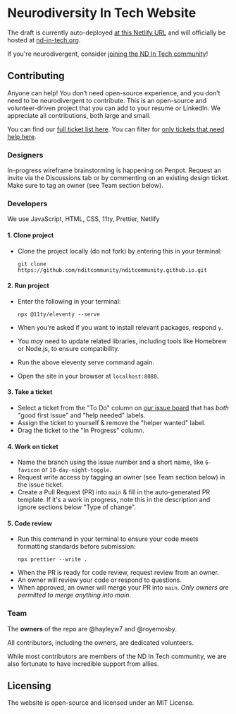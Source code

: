 # Neurodiversity In Tech Website

The draft is currently auto-deployed [at this Netlify URL](https://ndit-staging.netlify.app) and will officially be hosted at [nd-in-tech.org](nd-in-tech.org).

If you're neurodivergent, consider [joining the ND In Tech community](https://nd-in-tech.org)!

## Contributing

Anyone can help! You don’t need open-source experience, and you don’t need to be neurodivergent to contribute. This is an open-source and volunteer-driven project that you can add to your resume or LinkedIn. We appreciate all contributions, both large and small.

You can find our [full ticket list here](https://github.com/orgs/nditcommunity/projects/1/views/6?filterQuery=is%3Aissue). You can filter for [only tickets that need help here](https://github.com/nditcommunity/nditcommunity.github.io/issues?q=is%3Aissue+is%3Aopen+label%3A%22help+wanted%22).

### Designers

In-progress wireframe brainstorming is happening on Penpot. Request an invite via the Discussions tab or by commenting on an existing design ticket. Make sure to tag an owner (see Team section below).

### Developers

We use JavaScript, HTML, CSS, 11ty, Prettier, Netlify

#### 1. Clone project

- Clone the project locally (do not fork) by entering this in your terminal:

  ```
  git clone https://github.com/nditcommunity/nditcommunity.github.io.git
  ```

#### 2. Run project

- Enter the following in your terminal:

  ```
  npx @11ty/eleventy --serve
  ```

- When you're asked if you want to install relevant packages, respond `y`.

- You _may_ need to update related libraries, including tools like Homebrew or Node.js, to ensure compatibility.

- Run the above eleventy serve command again.

- Open the site in your browser at `localhost:8080`.

#### 3. Take a ticket

- Select a ticket from the "To Do" column on [our issue board](https://github.com/orgs/nditcommunity/projects/1/views/6?filterQuery=is%3Aissue) that has _both_ "good first issue" and "help needed" labels.
- Assign the ticket to yourself & remove the "helper wanted" label.
- Drag the ticket to the "In Progress" column.

#### 4. Work on ticket

- Name the branch using the issue number and a short name, like `6-favicon` or `18-day-night-toggle`.
- Request write access by tagging an owner (see Team section below) in the issue ticket.
- Create a Pull Request (PR) into `main` & fill in the auto-generated PR template. If it's a work in progress, note this in the description and ignore sections below "Type of change".

#### 5. Code review

- Run this command in your terminal to ensure your code meets formatting standards before submission:
  ```
  npx prettier --write .
  ```
- When the PR is ready for code review, request review from an owner.
- An owner will review your code or respond to questions.
- When approved, an owner will merge your PR into `main`. _Only owners are permitted to merge anything into main._

### Team

The **owners** of the repo are @hayleyw7 and @royemosby.

All contributors, including the owners, are dedicated volunteers.

While most contributors are members of the ND In Tech community, we are also fortunate to have incredible support from allies.

## Licensing

The website is open-source and licensed under an MIT License.
